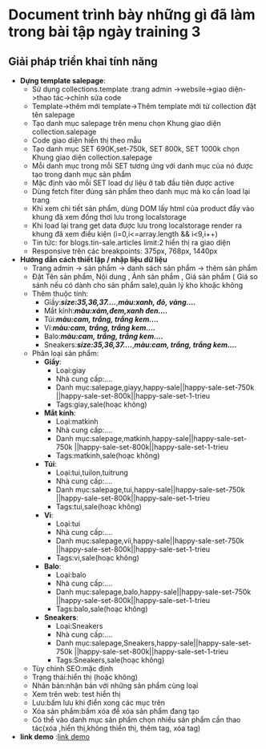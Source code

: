 # Document trình bày những gì đã làm trong bài tập ngày training 3
## Giải pháp triển khai tính năng
- **Dựng template salepage**:
    - Sử dụng collections.template :trang admin ->websile->giao diện->thao tác->chỉnh sửa code
    - Template->thêm mới template->Thêm template mới từ collection đặt tên salepage
    - Tạo danh mục salepage trên menu chọn Khung giao diện collection.salepage
    - Code giao diện hiển thị theo mẫu
    - Tạo danh mục SET 690K,set-750k, SET 800k, SET 1000k chọn Khung giao diện collection.salepage
    - Mỗi danh mục trong mỗi SET tương ứng với danh mục của nó được tạo trong danh mục sản phẩm
    - Mặc định vào mỗi SET load dự liệu ở tab đầu tiên được active 
    - Dùng fetch fiter đúng sản phẩm theo danh mục mà ko cần load lại trang
    - Khi xem chi tiết sản phẩm, dùng DOM lấy html của product đẩy vào khung đã xem đồng thơi lưu trong localstorage
    - Khi load lại trang get data được lưu trong localstorage render ra khung đã xem điều kiện (i=0,i<=array.length && i<9,i++)
    - Tin tức: for blogs.tin-sale.articles limit:2 hiển thị ra giao diện
    - Responsive trên các breakpoints: 375px, 768px, 1440px
- **Hướng dẫn cách thiết lập / nhập liệu dữ liệu**
    - Trang admin -> sản phẩm -> danh sách sản phẩm -> thêm sản phẩm
    - Đặt Tên sản phẩm, Nội dung , Ảnh sản phẩm , Giá sản phẩm ( Giá so sánh nếu có dành cho sản phẩm sale),quản lý kho khoặc không
    - Thêm thuộc tính:
        - Giầy:**_size:35,36,37...._**,**_màu:xanh, đỏ, vàng...._**
        - Mắt kính:**_màu:xám,đem,xanh đen...._**
        - Túi:**_màu:cam, trắng, trắng kem...._**
        - Ví:**_màu:cam, trắng, trắng kem...._**
        - Balo:**_màu:cam, trắng, trắng kem...._**
        - Sneakers:**_size:35,36,37...._**,**_màu:cam, trắng, trắng kem...._**
    - Phân loại sản phẩm:
        - **Giầy**:
            - Loại:giay
            - Nhà cung cấp:....
            - Danh mục:salepage,giayy,happy-sale||happy-sale-set-750k ||happy-sale-set-800k||happy-sale-set-1-trieu
            - Tags:giay,sale(hoạc không)
       - **Mắt kính**:
            - Loại:matkinh
            - Nhà cung cấp:....
            - Danh mục:salepage,matkinh,happy-sale||happy-sale-set-750k ||happy-sale-set-800k||happy-sale-set-1-trieu
            - Tags:matkinh,sale(hoạc không)
        - **Túi**:
            - Loại:tui,tuilon,tuitrung
            - Nhà cung cấp:....
            - Danh mục:salepage,tui,happy-sale||happy-sale-set-750k ||happy-sale-set-800k||happy-sale-set-1-trieu
            - Tags:tui,sale(hoạc không)
        - **Vi**:
            - Loại:tui
            - Nhà cung cấp:....
            - Danh mục:salepage,vii,happy-sale||happy-sale-set-750k ||happy-sale-set-800k||happy-sale-set-1-trieu
            - Tags:vi,sale(hoạc không)
        - **Balo**:
            - Loại:balo
            - Nhà cung cấp:....
            - Danh mục:salepage,balo,happy-sale||happy-sale-set-750k ||happy-sale-set-800k||happy-sale-set-1-trieu
            - Tags:balo,sale(hoạc không)
        - **Sneakers**:
            - Loại:Sneakers
            - Nhà cung cấp:....
            - Danh mục:salepage,Sneakers,happy-sale||happy-sale-set-750k ||happy-sale-set-800k||happy-sale-set-1-trieu
            - Tags:Sneakers,sale(hoạc không)
    - Tùy chỉnh SEO:mặc định
    - Trạng thái:hiển thị (hoặc không)
    - Nhân bản:nhận bản với những sản phẩm cùng loại
    - Xem trên web: test hiển thị
    - Lưu:bấm lưu khi điển xong các mục trên
    - Xóa sản phẩm:bấm xóa để xóa sản phẩm đang tạo
    - Có thể vào danh mục sản phẩm chọn nhiều sản phẩm cần thao tác(xóa ,hiển thị,không thiển thị, thêm tag, xóa tag)
- **link demo** :[link demo](https://github.com/nguyentri2815/ega-training-exercise/tree/develop)
